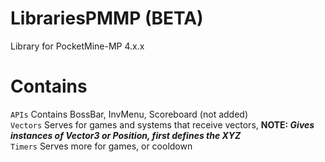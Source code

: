 # LibrariesPMMP (BETA)
Library for PocketMine-MP 4.x.x
# Contains
`APIs` Contains BossBar, InvMenu, Scoreboard (not added) <br />
`Vectors` Serves for games and systems that receive vectors, **NOTE: *Gives instances of Vector3 or Position, first defines the XYZ*** <br />
`Timers` Serves more for games, or cooldown

